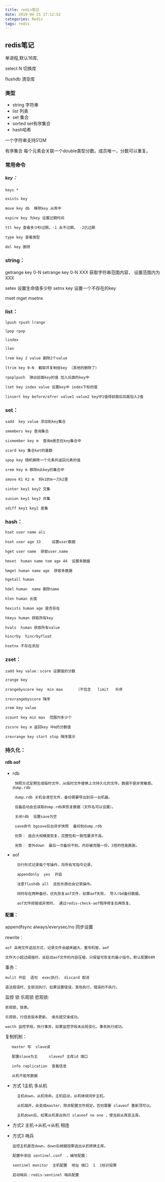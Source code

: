 ```yaml
---
title: redis笔记
date: 2019-04-25 17:12:52
categories: Redis
tags: redis
---
```


## redis笔记 
单进程,默认16库,

select  N  切换库

flushdb 清空库
 

### 类型
 
* string 字符串
* list 列表 
* set 集合  
* sorted set有序集合 
* hash哈希

一个字符串支持512M
 
有序集合 每个元素会关联一个double类型分数。成员唯一，分数可以重复。

### 常用命令
##### key：

    keys *
      
    exists key
    
    move key db  移除key 从库中
    
    expire key 为key 设置过期时间
    
    ttl key 查看多少秒过期，-1 永不过期， -2已过期
    
    type key 查看类型
    
    del key 删除

### string：
getrange key 0-N  setrange key 0-N XXX   获取字符串范围内容， 设置范围内为XXX
 
setex 设置生命值多少秒  setnx key 设置一个不存在的key

mset mget msetnx 

### list：

    lpush rpush lrange
     
    lpop rpop
     
    lindex
     
    llen
    
    lrem key 2 value 删除2个value
     
    ltrim key 0-N  截取并复制给key （其他的删除了）
    
    rpoplpush  弹出前面key的值 加入后面的key中
    
    lset key index value 设置key中 index下标的值
    
    linsert key before/afrer value1 value2 key中1值得前面后后面加入2值 

### set：
    sadd  key value 添加到key集合
    
    smembers key 查询集合  
    
    sismember key m  查询m是否在key集合中
    
    scard key 集合ket的基数
    
    spop key 随机移除一个元素并返回元素的值
    
    srem key m 移除m从key的集合中
    
    smove K1 K2 m  将k1的m一刀k2里
    
    sinter key1 key2 交集
    
    sunion key1 key2 并集
    
    sdiff key1 key2 差集 

### hash：
    hset user name ali 
    
    hset user age 33     设置user数据
    
    hget user name  获取user.name
    
    hmset  human name tom age 44  设置多数据
    
    hmget human name age  获取多数据
    
    hgetall human  
    
    hdel human  name 删除name
    
    hlen human 长度
    
    hexists human age 是否存在
    
    hkeys human 获取所有key 
    
    hvals  human 获取所有value 
    
    hincrby  hincrbyfloat   
    
    hsetnx 不存在添加


### zset：
    zadd key value：score 设置值的分数
    
    zrange key 
    
    zrangebyscore key  min max      （不包含   limit   升序
    
    zrevrangebyscore 降序
    
    zrem key value 
    
    zcount key min max  范围内多少个
    
    zscore key m 返回key 中m的分数值
    
    zrevrange key start stop 降序展示


### 持久化：
#### rdb aof

 * rdb 
  
        快照方式定期生成临时文件，从临时文件替换上次持久化的文件。数据不是非常敏感。 dump.rdb
        
        dump.rdb 关机会清空文件，备份需要导出到另一台机器。
        
        设备启动会去读取domp.rdb来恢复数据（文件名可以设置）。
        
        关闭rdb  设置save为空
        
        save命令 bgsave后台异步快照  备份到dump.rdb 
    
        优势： 适合大规模莫恢复，完整性和一致性要求不高。
            
        劣势： 意外down  最后一次备份不到。内存被克隆一份，2倍的性能膨胀。

* aof

        日行形式记录每个写操作，将所有写指令记录。
         
        appendonly  yes  开启
        
        注意flushdb all  这些东西也会记录操作。
        
        同时存在两种备份，优先恢复aof文件，如果aof失败， 导入rbd备份数据。
        
        aof文件损毁或异常时， 通过redis-check-aof程序修复后再恢复。

#### 配置： 
appendfsync    always/everysec/no  同步设置

rewrite：

    aof 采用文件追加方式，记录文件会越来越大，重写机智，aof

    文件大小超过阈值时，会启动aof文件的内容压缩，只保留可恢复的最小指令。默认配置64M

事务：

    mulit 开启  语句  exec执行， discard 取消

    语法错误时，全部没执行，如果设置错误，其他执行，错误的不执行。

监控 锁 乐观锁 悲观锁:

    悲观锁，锁表。

    乐观锁，行信息版本更新。 谁先提交谁成功。

    wacth 监控字段，执行事务，如果监控字段未出现变化，事务执行成功。



复制机制：

       master 写  slave读
    
       配置slave为主     slaveof 主库id 端口
    
       info replication  查看信息
    
       从机不能写数据

* 方式 1主机 多从机

        主机down，从机待命。主机启动，从机继续同步主机。
    
        从机端开，会变成master，除非配置文件规定。否则需要 slaveof 重新顶可以。
    
        主机down后，如果从机某台执行 slaveof no one ，使当前从库变主库。

* 方式2 主机->从机->从机  相连

* 方式3 哨兵

      监控主机是否down，down后根据投票选出从机转换主库。
    
      配置中添加 sentinel.conf  ，编写配置：
    
      sentinel monitor  主机配置  地址 端口  1  1标识投票
    
      启动哨兵：redis-sentinel 哨兵配置 








